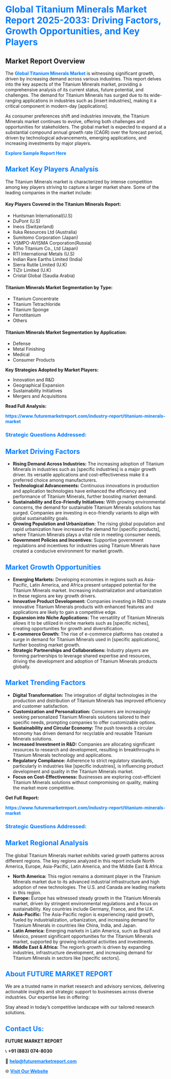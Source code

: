 <h1 style="color: #007BFF;">Global Titanium Minerals Market Report 2025-2033: Driving Factors, Growth Opportunities, and Key Players</h1>

<section id="overview">
<h2>Market Report Overview</h2>
<p>The <a href="https://www.futuremarketreport.com/industry-report/titanium-minerals-market" style="color: #007BFF; text-decoration: none;"><strong>Global Titanium Minerals Market</strong></a> is witnessing significant growth, driven by increasing demand across various industries. This report delves into the key aspects of the Titanium Minerals market, providing a comprehensive analysis of its current status, future potential, and challenges. The demand for Titanium Minerals has surged due to its wide-ranging applications in industries such as [insert industries], making it a critical component in modern-day [applications].</p>
<p>As consumer preferences shift and industries innovate, the Titanium Minerals market continues to evolve, offering both challenges and opportunities for stakeholders. The global market is expected to expand at a substantial compound annual growth rate (CAGR) over the forecast period, driven by technological advancements, emerging applications, and increasing investments by major players.</p>
</section>

<section id="overview">
<p><a href="https://www.futuremarketreport.com/request-sample/reportId=109659" style="color: #007BFF; text-decoration: none;"><strong>Explore Sample Report Here</strong></a></p>
</section>

<section id="key-players">
<h2 style="color: #007BFF;">Market Key Players Analysis</h2>
<p>The Titanium Minerals market is characterized by intense competition among key players striving to capture a larger market share. Some of the leading companies in the market include:</p>
<h4>Key Players Covered in the Titanium Minerals Report:</h4>
<ul><li>Huntsman International(U.S)</li><li>DuPont (U.S)</li><li>Ineos (Switzerland)</li><li>Iluka Resources Ltd (Australia)</li><li>Sumitomo Corporation (Japan)</li><li>VSMPO-AVISMA Corporation(Russia)</li><li>Toho Titanium Co., Ltd (Japan)</li><li>RTI International Metals (U.S)</li><li>Indian Rare Earths Limited (India)</li><li>Sierra Rutile Limited (U.K)</li><li>TiZir Limited (U.K)</li><li>Cristal Global (Saudia Arabia)</li></ul>
<h4>Titanium Minerals Market Segmentation by Type:</h4>
<ul><li>Titanium Concentrate</li><li>Titanium Tetrachloride</li><li>Titanium Sponge</li><li>Ferrotitanium</li><li>Others</li></ul>

<h4>Titanium Minerals Market Segmentation by Application:</h4>
<ul><li>Defense</li><li>Metal Finishing</li><li>Medical</li><li>Consumer Products</li></ul>
<p><strong>Key Strategies Adopted by Market Players:</strong></p>
<ul>
<li>Innovation and R&D</li>
<li>Geographical Expansion</li>
<li>Sustainability Initiatives</li>
<li>Mergers and Acquisitions</li>
</ul>
</section>

<section>
<p><strong>Read Full Analysis: </strong></p><a href="https://www.futuremarketreport.com/industry-report/titanium-minerals-market" style="color: #007BFF; text-decoration: none;"><strong>https://www.futuremarketreport.com/industry-report/titanium-minerals-market</strong></a>
<h3 style="color: #007BFF;">Strategic Questions Addressed:</h3>
</section>

<section id="driving-factors">
<h2 style="color: #007BFF;">Market Driving Factors</h2>
<ul>
<li><strong>Rising Demand Across Industries:</strong> The increasing adoption of Titanium Minerals in industries such as [specific industries] is a major growth driver. Its versatile applications and cost-effectiveness make it a preferred choice among manufacturers.</li>
<li><strong>Technological Advancements:</strong> Continuous innovations in production and application technologies have enhanced the efficiency and performance of Titanium Minerals, further boosting market demand.</li>
<li><strong>Sustainability and Eco-Friendly Initiatives:</strong> With growing environmental concerns, the demand for sustainable Titanium Minerals solutions has surged. Companies are investing in eco-friendly variants to align with global sustainability goals.</li>
<li><strong>Growing Population and Urbanization:</strong> The rising global population and rapid urbanization have increased the demand for [specific products], where Titanium Minerals plays a vital role in meeting consumer needs.</li>
<li><strong>Government Policies and Incentives:</strong> Supportive government regulations and incentives for industries using Titanium Minerals have created a conducive environment for market growth.</li>
</ul>
</section>

<section id="growth-opportunities">
<h2 style="color: #007BFF;">Market Growth Opportunities</h2>
<ul>
<li><strong>Emerging Markets:</strong> Developing economies in regions such as Asia-Pacific, Latin America, and Africa present untapped potential for the Titanium Minerals market. Increasing industrialization and urbanization in these regions are key growth drivers.</li>
<li><strong>Innovative Product Development:</strong> Companies investing in R&D to create innovative Titanium Minerals products with enhanced features and applications are likely to gain a competitive edge.</li>
<li><strong>Expansion into Niche Applications:</strong> The versatility of Titanium Minerals allows it to be utilized in niche markets such as [specific niches], creating opportunities for growth and diversification.</li>
<li><strong>E-commerce Growth:</strong> The rise of e-commerce platforms has created a surge in demand for Titanium Minerals used in [specific applications], further boosting market growth.</li>
<li><strong>Strategic Partnerships and Collaborations:</strong> Industry players are forming partnerships to leverage shared expertise and resources, driving the development and adoption of Titanium Minerals products globally.</li>
</ul>
</section>

<section id="trending-factors">
<h2 style="color: #007BFF;">Market Trending Factors</h2>
<ul>
<li><strong>Digital Transformation:</strong> The integration of digital technologies in the production and distribution of Titanium Minerals has improved efficiency and customer satisfaction.</li>
<li><strong>Customization and Personalization:</strong> Consumers are increasingly seeking personalized Titanium Minerals solutions tailored to their specific needs, prompting companies to offer customizable options.</li>
<li><strong>Sustainability and Circular Economy:</strong> The push towards a circular economy has driven demand for recyclable and reusable Titanium Minerals solutions.</li>
<li><strong>Increased Investment in R&D:</strong> Companies are allocating significant resources to research and development, resulting in breakthroughs in Titanium Minerals technology and applications.</li>
<li><strong>Regulatory Compliance:</strong> Adherence to strict regulatory standards, particularly in industries like [specific industries], is influencing product development and quality in the Titanium Minerals market.</li>
<li><strong>Focus on Cost-Effectiveness:</strong> Businesses are exploring cost-efficient Titanium Minerals solutions without compromising on quality, making the market more competitive.</li>
</ul>
</section>

<section>
<p><strong>Get Full Report: </strong></p><a href="https://www.futuremarketreport.com/industry-report/titanium-minerals-market" style="color: #007BFF; text-decoration: none;"><strong>https://www.futuremarketreport.com/industry-report/titanium-minerals-market</strong></a>
<h3 style="color: #007BFF;">Strategic Questions Addressed:</h3>
</section>


<section id="regional-analysis">
<h2 style="color: #007BFF;">Market Regional Analysis</h2>
<p>The global Titanium Minerals market exhibits varied growth patterns across different regions. The key regions analyzed in this report include North America, Europe, Asia-Pacific, Latin America, and the Middle East & Africa:</p>
<ul>
<li><strong>North America:</strong> This region remains a dominant player in the Titanium Minerals market due to its advanced industrial infrastructure and high adoption of new technologies. The U.S. and Canada are leading markets in this region.</li>
<li><strong>Europe:</strong> Europe has witnessed steady growth in the Titanium Minerals market, driven by stringent environmental regulations and a focus on sustainability. Key countries include Germany, France, and the U.K.</li>
<li><strong>Asia-Pacific:</strong> The Asia-Pacific region is experiencing rapid growth, fueled by industrialization, urbanization, and increasing demand for Titanium Minerals in countries like China, India, and Japan.</li>
<li><strong>Latin America:</strong> Emerging markets in Latin America, such as Brazil and Mexico, present significant opportunities for the Titanium Minerals market, supported by growing industrial activities and investments.</li>
<li><strong>Middle East & Africa:</strong> The region’s growth is driven by expanding industries, infrastructure development, and increasing demand for Titanium Minerals in sectors like [specific sectors].</li>
</ul>
</section>

<footer>
<h2 style="color: #007BFF;">About FUTURE MARKET REPORT</h2>
<p>We are a trusted name in market research and advisory services, delivering actionable insights and strategic support to businesses across diverse industries. Our expertise lies in offering:</p>

<p>Stay ahead in today’s competitive landscape with our tailored research solutions.</p>

<h2 style="color: #007BFF;">Contact Us:</h2>
<p><strong>FUTURE MARKET REPORT</strong></p>
<p>📞 <strong>+91 (883) 074-8030</strong></p>
<p>📧 <strong><a href="mailto:help@futuremarketreport.com" style="color: #007BFF;">help@futuremarketreport.com</a></strong></p>
<p>🌐 <strong><a href="https://www.futuremarketreport.com/" style="color: #007BFF;">Visit Our Website</a></strong></p>
</footer>